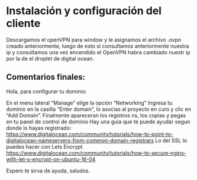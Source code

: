 # Instalación y configuración del cliente

Descargamos el openVPN para window y le asignamos el archivo .ovpn creado anteriormente, luego de esto si consultamos anteriormente nuestra ip y consultamos una vez encendido el OpenVPN habra cambiado nuestr ip por la de el droplet de digital ocean.


## Comentarios finales:

Hola, para configurar tu dominio:

En el menu lateral “Manage” elige la opción “Networking”
Ingresa tu dominio en la casilla “Enter domain”, lo asocias al proyecto en curo y clic en “Add Domain”.
Finalmente apareceran los registros ns, los copias y pegas en tu panel de control de dominio
Hay una guia que te puede ayudar segun donde lo hayas registrado: https://www.digitalocean.com/community/tutorials/how-to-point-to-digitalocean-nameservers-from-common-domain-registrars
Lo del SSL lo puedes hacer con Lets Encrypt https://www.digitalocean.com/community/tutorials/how-to-secure-nginx-with-let-s-encrypt-on-ubuntu-16-04

Espero te sirva de ayuda, saludos.